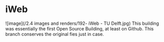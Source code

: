 iWeb
====
![image](/2.4 images and renders/192- iWeb - TU Delft.jpg)
This building was essentially the first Open Source Building, at least on Github. This branch conserves the original fies just in case.
